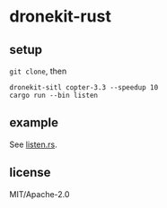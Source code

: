 # dronekit-rust

## setup

`git clone`, then

```
dronekit-sitl copter-3.3 --speedup 10
cargo run --bin listen
```

## example

See [listen.rs](https://github.com/tcr3dr/dronekit-rust/blob/master/src/bin/listen.rs).

## license

MIT/Apache-2.0
